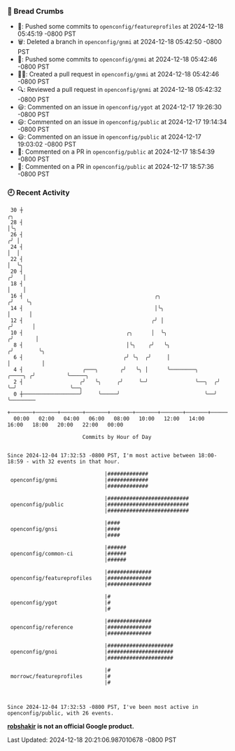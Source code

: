 ### 🍞 Bread Crumbs

 * 🚢: Pushed some commits to `openconfig/featureprofiles` at 2024-12-18 05:45:19 -0800 PST
 * 🗑: Deleted a branch in `openconfig/gnmi` at 2024-12-18 05:42:50 -0800 PST
 * 🚢: Pushed some commits to `openconfig/gnmi` at 2024-12-18 05:42:46 -0800 PST
 * ✍🏼: Created a pull request in `openconfig/gnmi` at 2024-12-18 05:42:46 -0800 PST
 * 🔍: Reviewed a pull request in  `openconfig/gnmi` at 2024-12-18 05:42:32 -0800 PST
 * 😃: Commented on an issue in `openconfig/ygot` at 2024-12-17 19:26:30 -0800 PST
 * 😃: Commented on an issue in `openconfig/public` at 2024-12-17 19:14:34 -0800 PST
 * 😃: Commented on an issue in `openconfig/public` at 2024-12-17 19:03:02 -0800 PST
 * 💬: Commented on a PR in  `openconfig/public` at 2024-12-17 18:54:39 -0800 PST
 * 💬: Commented on a PR in  `openconfig/public` at 2024-12-17 18:57:36 -0800 PST

### 🕘 Recent Activity
```
 30 ┼                                                                            ╭╮
 28 ┤                                                                            │╰╮
 26 ┤                                                                           ╭╯ │
 24 ┤                                                                           │  │
 22 ┤                                                                           │  ╰╮
 20 ┤                                                                          ╭╯   │
 18 ┤                                                                          │    │
 16 ┤                                          ╭╮                             ╭╯    ╰╮
 14 ┤                                          │╰╮                            │      │
 12 ┤                                         ╭╯ │                           ╭╯      │
 10 ┤                                 ╭╮      │  ╰╮                         ╭╯       │
  8 ┤                                 │╰╮    ╭╯   ╰╮                       ╭╯        ╰╮
  6 ┤                                ╭╯ ╰╮  ╭╯     │                       │          │
  4 ┤                   ╭───╮       ╭╯   ╰╮ │      ╰────────╮      ╭────╮ ╭╯          ╰─────╮
  2 ┤                  ╭╯   ╰╮     ╭╯     ╰─╯               ╰──╮  ╭╯    ╰─╯                 ╰──╮
  0 ┼──────────────────╯     ╰─────╯                           ╰──╯                            ╰────────
    +───────+───────+───────+───────+───────+───────+───────+───────+───────+───────+───────+───────+────
  00:00   02:00   04:00   06:00   08:00   10:00   12:00   14:00   16:00   18:00   20:00   22:00   00:00   

						Commits by Hour of Day


Since 2024-12-04 17:32:53 -0800 PST, I'm most active between 18:00-18:59 - with 32 events in that hour.

```



```
                               |#############
 openconfig/gnmi               |#############
                               |#############

                               |##########################
 openconfig/public             |##########################
                               |##########################

                               |####
 openconfig/gnsi               |####
                               |####

                               |######
 openconfig/common-ci          |######
                               |######

                               |##############
 openconfig/featureprofiles    |##############
                               |##############

                               |#
 openconfig/ygot               |#
                               |#

                               |##############
 openconfig/reference          |##############
                               |##############

                               |#####################
 openconfig/gnoi               |#####################
                               |#####################

                               |#
 morrowc/featureprofiles       |#
                               |#



Since 2024-12-04 17:32:53 -0800 PST, I've been most active in openconfig/public, with 26 events.

```
**[robshakir](mailto:robjs@google.com) is not an official Google product.**  


Last Updated: 2024-12-18 20:21:06.987010678 -0800 PST
